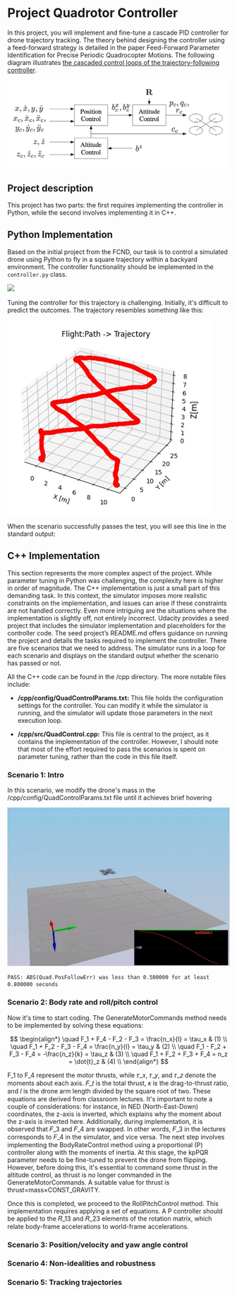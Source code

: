 # Project Quadrotor Controller

In this project, you will implement and fine-tune a cascade PID controller for drone trajectory tracking. The theory behind designing the controller using a feed-forward strategy is detailed in the paper Feed-Forward Parameter Identification for Precise Periodic Quadrocopter Motions. The following diagram illustrates [the cascaded control loops of the trajectory-following controller](https://www.dynsyslab.org/wp-content/papercite-data/pdf/schoellig-acc12.pdf).

![](https://github.com/1Px-Vision/UAV-Control-Physics-Informed-Machine-Learning/blob/main/Project_Building_a_Controller/cascade_control_from_article.png)

## Project description

This project has two parts: the first requires implementing the controller in Python, while the second involves implementing it in C++.

## Python Implementation

Based on the initial project from the FCND, our task is to control a simulated drone using Python to fly in a square trajectory within a backyard environment. The controller functionality should be implemented in the ````controller.py```` class. 

![](https://github.com/1Px-Vision/UAV-Control-Physics-Informed-Machine-Learning/blob/main/Project_Building_a_Controller/python-simulator-1.gif)

Tuning the controller for this trajectory is challenging. Initially, it's difficult to predict the outcomes. The trajectory resembles something like this:

![](https://github.com/1Px-Vision/UAV-Control-Physics-Informed-Machine-Learning/blob/main/Project_Building_a_Controller/Trajectory.jpg)

When the scenario successfully passes the test, you will see this line in the standard output:

## C++ Implementation

This section represents the more complex aspect of the project. While parameter tuning in Python was challenging, the complexity here is higher in order of magnitude. The C++ implementation is just a small part of this demanding task. In this context, the simulator imposes more realistic constraints on the implementation, and issues can arise if these constraints are not handled correctly. Even more intriguing are the situations where the implementation is slightly off, not entirely incorrect. Udacity provides a seed project that includes the simulator implementation and placeholders for the controller code. The seed project’s README.md offers guidance on running the project and details the tasks required to implement the controller. There are five scenarios that we need to address. The simulator runs in a loop for each scenario and displays on the standard output whether the scenario has passed or not.

All the C++ code can be found in the /cpp directory. The more notable files include:

* **/cpp/config/QuadControlParams.txt:** This file holds the configuration settings for the controller. You can modify it while the simulator is running, and the simulator will update those parameters in the next execution loop.

* **/cpp/src/QuadControl.cpp:** This file is central to the project, as it contains the implementation of the controller. However, I should note that most of the effort required to pass the scenarios is spent on parameter tuning, rather than the code in this file itself.

### Scenario 1: Intro

In this scenario, we modify the drone's mass in the /cpp/config/QuadControlParams.txt file until it achieves brief hovering

![](https://github.com/1Px-Vision/UAV-Control-Physics-Informed-Machine-Learning/blob/main/Project_Building_a_Controller/Results/Result_scenario_1.gif)

````
PASS: ABS(Quad.PosFollowErr) was less than 0.500000 for at least 0.800000 seconds
````

### Scenario 2: Body rate and roll/pitch control

Now it's time to start coding. The GenerateMotorCommands method needs to be implemented by solving these equations:

$$
\begin{align*}
\quad F_1 + F_4 - F_2 - F_3 = \frac{n_x}{l} = \tau_x & (1) \\
\quad F_1 + F_2 - F_3 - F_4 = \frac{n_y}{l} = \tau_y & (2) \\
\quad F_1 - F_2 + F_3 - F_4 = -\frac{n_z}{k} = \tau_z & (3) \\
\quad F_1 + F_2 + F_3 + F_4 = n_z = \dot{t}_z & (4) \\
\end{align*}
$$

F_1 to F_4 represent the motor thrusts, while 𝜏_𝑥, 𝜏_𝑦, and 𝜏_𝑧 denote the moments about each axis. 𝐹_𝑡 is the total thrust, 𝜅 is the drag-to-thrust ratio, and 𝑙 is the drone arm length divided by the square root of two. These equations are derived from classroom lectures. It's important to note a couple of considerations: for instance, in NED (North-East-Down) coordinates, the z-axis is inverted, which explains why the moment about the z-axis is inverted here. Additionally, during implementation, it is observed that 𝐹_3 and 𝐹_4 are swapped. In other words, 𝐹_3 in the lectures corresponds to 𝐹_4 in the simulator, and vice versa. The next step involves implementing the BodyRateControl method using a proportional (P) controller along with the moments of inertia. At this stage, the kpPQR parameter needs to be fine-tuned to prevent the drone from flipping. However, before doing this, it's essential to command some thrust in the altitude control, as thrust is no longer commanded in the GenerateMotorCommands. A suitable value for thrust is thrust=mass×CONST_GRAVITY.

Once this is completed, we proceed to the RollPitchControl method. This implementation requires applying a set of equations. A P controller should be applied to the 𝑅_13 and 𝑅_23 elements of the rotation matrix, which relate body-frame accelerations to world-frame accelerations.

### Scenario 3: Position/velocity and yaw angle control

### Scenario 4: Non-idealities and robustness

### Scenario 5: Tracking trajectories
